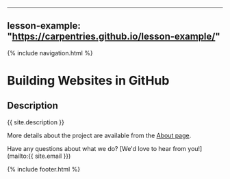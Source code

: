  ---
 lesson-example: "https://carpentries.github.io/lesson-example/"
 ---
             
{% include navigation.html %}

# Building Websites in GitHub

## Description
{{ site.description }}

More details about the project are available from the [About page](about).

Have any questions about what we do? [We'd love to hear from you!](mailto:{{ site.email }})

{% include footer.html %}
